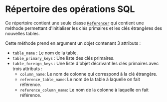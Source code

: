 # Répertoire des opérations SQL

Ce répertoire contient une seule classe [`Referencer`](create_table_references.py) qui contient une méthode permettant d'initialiser les clés primaires et les clés
étrangères des nouvelles tables. 

Cette méthode prend en argument un objet contenant 3 attributs :

- `table_name` : Le nom de la table.
- `table_primary_keys` : Une liste des clés primaires.
- `table_foreign_keys` : Une liste d'objet décrivant les clés primaires avec trois attributs :
  - `column_name`: Le nom de colonne qui correspond à la clé étrangère.
  - `reference_table_name`: Le nom de la table à laquelle on fait référence.
  - `reference_column_name`: Le nom de la colonne à laquelle on fait référence.